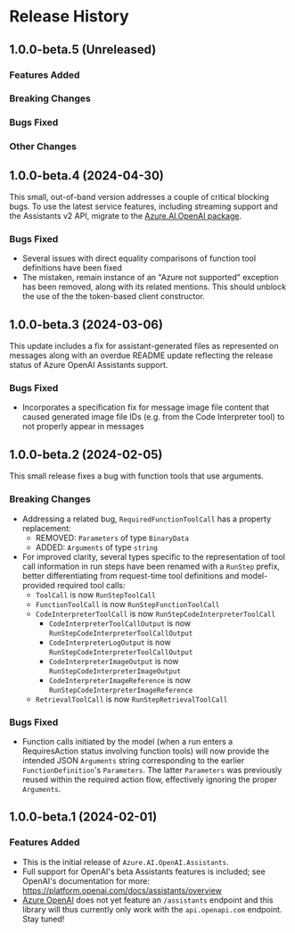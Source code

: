 # Release History

## 1.0.0-beta.5 (Unreleased)

### Features Added

### Breaking Changes

### Bugs Fixed

### Other Changes

## 1.0.0-beta.4 (2024-04-30)

This small, out-of-band version addresses a couple of critical blocking bugs. To use the latest service features, including streaming support and the Assistants v2 API, migrate to the [Azure.AI.OpenAI package](https://www.nuget.org/packages/Azure.AI.OpenAI).

### Bugs Fixed

- Several issues with direct equality comparisons of function tool definitions have been fixed
- The mistaken, remain instance of an "Azure not supported" exception has been removed, along with its related
  mentions. This should unblock the use of the the token-based client constructor.

## 1.0.0-beta.3 (2024-03-06)

This update includes a fix for assistant-generated files as represented on messages along with an overdue README update reflecting the release status of Azure OpenAI Assistants support.

### Bugs Fixed

- Incorporates a specification fix for message image file content that caused generated image file IDs (e.g. from the Code Interpreter tool) to not properly appear in messages

## 1.0.0-beta.2 (2024-02-05)

This small release fixes a bug with function tools that use arguments.

### Breaking Changes

- Addressing a related bug, `RequiredFunctionToolCall` has a property replacement:
  - REMOVED: `Parameters` of type `BinaryData`
  - ADDED: `Arguments` of type `string`
- For improved clarity, several types specific to the representation of tool call information in run steps have been renamed with a `RunStep` prefix, better differentiating from request-time tool definitions and model-provided required tool calls:
  - `ToolCall` is now `RunStepToolCall`
  - `FunctionToolCall` is now `RunStepFunctionToolCall`
  - `CodeInterpreterToolCall` is now `RunStepCodeInterpreterToolCall`
    - `CodeInterpreterToolCallOutput` is now `RunStepCodeInterpreterToolCallOutput`
    - `CodeInterpreterLogOutput` is now `RunStepCodeInterpreterToolCallOutput`
    - `CodeInterpreterImageOutput` is now `RunStepCodeInterpreterImageOutput`
    - `CodeInterpreterImageReference` is now `RunStepCodeInterpreterImageReference`
  - `RetrievalToolCall` is now `RunStepRetrievalToolCall`

### Bugs Fixed

- Function calls initiated by the model (when a run enters a RequiresAction status involving function tools) will now provide the intended JSON `Arguments` string corresponding to the earlier `FunctionDefinition`'s `Parameters`. The latter `Parameters` was previously reused within the required action flow, effectively ignoring the proper `Arguments`.

## 1.0.0-beta.1 (2024-02-01)

### Features Added

- This is the initial release of `Azure.AI.OpenAI.Assistants`.
- Full support for OpenAI's beta Assistants features is included; see OpenAI's documentation for more: https://platform.openai.com/docs/assistants/overview
- [Azure OpenAI](https://learn.microsoft.com/azure/ai-services/openai/overview) does not yet feature an `/assistants` endpoint and this library will thus currently only work with the `api.openapi.com` endpoint. Stay tuned!
